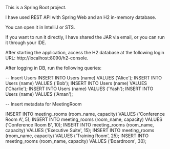 This is a Spring Boot project.

I have used REST API with Spring Web and an H2 in-memory database.

You can open it in IntelliJ or STS.

If you want to run it directly, I have shared the JAR via email, or you can run it through your IDE.

After starting the application, access the H2 database at the following login URL: http://localhost:8090/h2-console.

After logging in DB, run the following queries:

-- Insert Users
INSERT INTO Users (name) VALUES ('Alice');
INSERT INTO Users (name) VALUES ('Bob');
INSERT INTO Users (name) VALUES ('Charlie');
INSERT INTO Users (name) VALUES ('Yash');
INSERT INTO Users (name) VALUES ('Aman');


-- Insert metadata for MeetingRoom

INSERT INTO meeting_rooms (room_name, capacity) VALUES ('Conference Room A', 5);
INSERT INTO meeting_rooms (room_name, capacity) VALUES ('Conference Room B', 10);
INSERT INTO meeting_rooms (room_name, capacity) VALUES ('Executive Suite', 15);
INSERT INTO meeting_rooms (room_name, capacity) VALUES ('Training Room', 25);
INSERT INTO meeting_rooms (room_name, capacity) VALUES ('Boardroom', 30);

